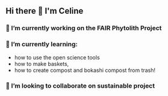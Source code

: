 ## Hi there 👋 I'm Celine

### 🔭 I’m currently working on the FAIR Phytolith Project

### 🌱 I’m currently learning: 
- how to use the open science tools
- how to make baskets,
- how to create compost and bokashi compost from trash!

### 👯 I’m looking to collaborate on sustainable project
<!--
**Cel31/Cel31** is a ✨ _special_ ✨ repository because its `README.md` (this file) appears on your GitHub profile.

Here are some ideas to get you started:

- 🔭 I’m currently working on ...
- 🌱 I’m currently learning ...
- 👯 I’m looking to collaborate on ...
- 🤔 I’m looking for help with ...
- 💬 Ask me about ...
- 📫 How to reach me: ...
- 😄 Pronouns: ...
- ⚡ Fun fact: ...
-->
